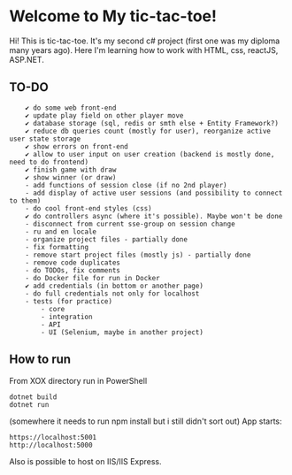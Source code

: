 # Welcome to My tic-tac-toe!

Hi! This is tic-tac-toe. It's my second c# project (first one was my diploma many years ago). 
Here I'm learning how to work with HTML, css, reactJS, ASP.NET.

## TO-DO 
		✔ do some web front-end
		✔ update play field on other player move
		✔ database storage (sql, redis or smth else + Entity Framework?)
		✔ reduce db queries count (mostly for user), reorganize active user state storage
		✔ show errors on front-end
		✔ allow to user input on user creation (backend is mostly done, need to do frontend)
		✔ finish game with draw
		✔ show winner (or draw)
		- add functions of session close (if no 2nd player)
		- add display of active user sessions (and possibility to connect to them)
		- do cool front-end styles (css)
		✔ do controllers async (where it's possible). Maybe won't be done
		- disconnect from current sse-group on session change
		- ru and en locale
		- organize project files - partially done
		- fix formatting
		- remove start project files (mostly js) - partially done
		- remove code duplicates
		- do TODOs, fix comments
		- do Docker file for run in Docker
		✔ add credentials (in bottom or another page) 
		- do full credentials not only for localhost
		- tests (for practice)
			- core
			- integration
			- API
			- UI (Selenium, maybe in another project)
## How to run
From XOX directory run in PowerShell
```
dotnet build
dotnet run
```
(somewhere it needs to run npm install but i still didn't sort out)
App starts:
```
https://localhost:5001
http://localhost:5000
```
Also is possible to host on IIS/IIS Express.
